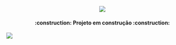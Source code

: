<p align="center">
<img src="http://img.shields.io/static/v1?label=STATUS&message=EM%20DESENVOLVIMENTO&color=GREEN&style=for-the-badge"/>
</p>
<h4 align="center"> 
    :construction:  Projeto em construção  :construction:
</h4>
<img align="center" src="https://user-images.githubusercontent.com/108819474/182640832-4b4ab135-8a10-47bf-a046-6d9ff41abeeb.jpg"/>

